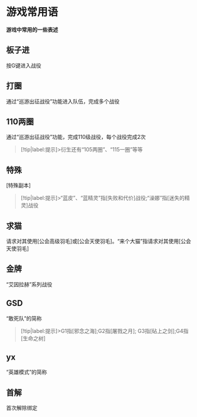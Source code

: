 # 游戏常用语<!-- {docsify-ignore-all} -->
**游戏中常用的一些表述**

## 板子进
按G键进入战役

## 打圈
通过“巡游出征战役”功能进入队伍，完成多个战役

## 110两圈
通过“巡游出征战役”功能，完成110级战役，每个战役完成2次

> [!tip|label:提示]>衍生还有“105两圈”、“115一圈”等等

## 特殊
[特殊副本]

> [!tip|label:提示]>“蓝皮”、“蓝精灵”指[失败和代价]战役;“澡娜”指[迷失的精灵]战役

## 求猫
请求对其使用[公会高级羽毛]或[公会天使羽毛]。“来个大猫”指请求对其使用[公会天使羽毛]

##  金牌
“艾因拉赫”系列战役

## GSD
“敢死队”的简称

> [!tip|label:提示]>G1指[邪念之海];G2指[屠戮之月]; G3指[砧上之剑];G4指[生命之树]

## yx
“英雄模式”的简称

## 首解
首次解除绑定

